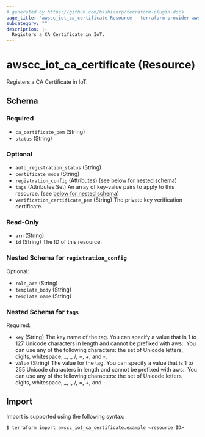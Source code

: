 ```yaml
---
# generated by https://github.com/hashicorp/terraform-plugin-docs
page_title: "awscc_iot_ca_certificate Resource - terraform-provider-awscc"
subcategory: ""
description: |-
  Registers a CA Certificate in IoT.
---
```


# awscc_iot_ca_certificate (Resource)

Registers a CA Certificate in IoT.



<!-- schema generated by tfplugindocs -->
## Schema

### Required

- `ca_certificate_pem` (String)
- `status` (String)

### Optional

- `auto_registration_status` (String)
- `certificate_mode` (String)
- `registration_config` (Attributes) (see [below for nested schema](#nestedatt--registration_config))
- `tags` (Attributes Set) An array of key-value pairs to apply to this resource. (see [below for nested schema](#nestedatt--tags))
- `verification_certificate_pem` (String) The private key verification certificate.

### Read-Only

- `arn` (String)
- `id` (String) The ID of this resource.

<a id="nestedatt--registration_config"></a>
### Nested Schema for `registration_config`

Optional:

- `role_arn` (String)
- `template_body` (String)
- `template_name` (String)


<a id="nestedatt--tags"></a>
### Nested Schema for `tags`

Required:

- `key` (String) The key name of the tag. You can specify a value that is 1 to 127 Unicode characters in length and cannot be prefixed with aws:. You can use any of the following characters: the set of Unicode letters, digits, whitespace, _, ., /, =, +, and -.
- `value` (String) The value for the tag. You can specify a value that is 1 to 255 Unicode characters in length and cannot be prefixed with aws:. You can use any of the following characters: the set of Unicode letters, digits, whitespace, _, ., /, =, +, and -.

## Import

Import is supported using the following syntax:

```shell
$ terraform import awscc_iot_ca_certificate.example <resource ID>
```
